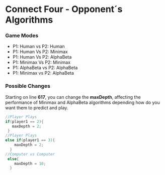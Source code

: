 # Connect Four - Opponent´s Algorithms 

### Game Modes

* P1: Human vs P2: Human
* P1: Human Vs P2: Minimax
* P1: Human Vs P2: AlphaBeta
* P1: Minimax Vs P2: Minimax
* P1: AlphaBeta vs P2: AlphaBeta
* P1: Minimax vs P2: AlphaBeta

### Possible Changes

Starting on line **617**, you can change the **maxDepth**, affecting the performance of Minimax and AlphaBeta algorithms depending how do you want them to predict and play. 

```java
//Player Plays 
if(player1 == 2){
   maxDepth = 2;
 }
//Player Plays
else if(player1 == 3){
    maxDepth = 2;
  }
//Computer vs Computer
 else{
    maxDepth = 10;
  }
```
